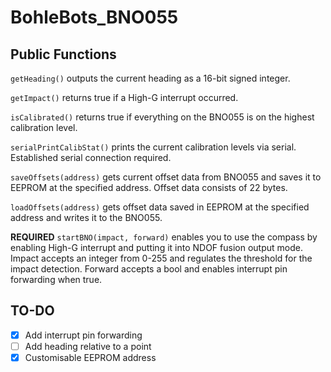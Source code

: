 # BohleBots_BNO055

## Public Functions
`getHeading()` outputs the current heading as a 16-bit signed integer.

`getImpact()` returns true if a High-G interrupt occurred.

`isCalibrated()` returns true if everything on the BNO055 is on the highest calibration level.

`serialPrintCalibStat()` prints the current calibration levels via serial. Established serial connection required.

`saveOffsets(address)` gets current offset data from BNO055 and saves it to EEPROM at the specified address. Offset data consists of 22 bytes.

`loadOffsets(address)` gets offset data saved in EEPROM at the specified address and writes it to the BNO055.

**REQUIRED** `startBNO(impact, forward)` enables you to use the compass by enabling High-G interrupt and putting it into NDOF fusion output mode. Impact accepts an integer from 0-255 and regulates the threshold for the impact detection. Forward accepts a bool and enables interrupt pin forwarding when true.

## TO-DO
- [x] Add interrupt pin forwarding
- [ ] Add heading relative to a point
- [x] Customisable EEPROM address
